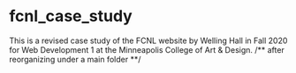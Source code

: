 # fcnl_case_study
This is a revised case study of the FCNL website by Welling Hall in Fall 2020 for Web Development 1 at the Minneapolis College of Art & Design.
/** after reorganizing under a main folder **/
